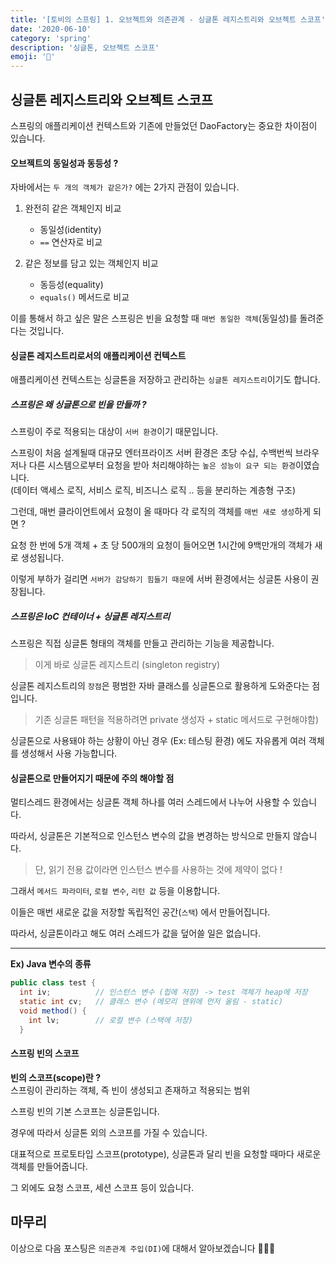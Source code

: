 ```yaml
---
title: '[토비의 스프링] 1. 오브젝트와 의존관계 - 싱글톤 레지스트리와 오브젝트 스코프'
date: '2020-06-10'
category: 'spring'
description: '싱글톤, 오브젝트 스코프'
emoji: '🔭'
---
```


## 싱글톤 레지스트리와 오브젝트 스코프

스프링의 애플리케이션 컨텍스트와 기존에 만들었던 DaoFactory는 중요한 차이점이 있습니다.

#### 오브젝트의 동일성과 동등성 ?

자바에서는 `두 개의 객체가 같은가?` 에는 2가지 관점이 있습니다.

1. 완전히 같은 객체인지 비교

   - 동일성(identity)
   - `==` 연산자로 비교

2. 같은 정보를 담고 있는 객체인지 비교

   - 동등성(equality)
   - `equals()` 메서드로 비교

이를 통해서 하고 싶은 말은 스프링은 빈을 요청할 때 `매번 동일한 객체`(동일성)를 돌려준다는 것입니다.

#### 싱글톤 레지스트리로서의 애플리케이션 컨텍스트

애플리케이션 컨텍스트는 싱글톤을 저장하고 관리하는 `싱글톤 레지스트리`이기도 합니다.

##### 스프링은 왜 싱글톤으로 빈을 만들까 ?

스프링이 주로 적용되는 대상이 `서버 환경`이기 때문입니다.

스프링이 처음 설계될때 대규모 엔터프라이즈 서버 환경은 초당 수십, 수백번씩 브라우저나 다른 시스템으로부터 요청을 받아 처리해야하는 `높은 성능이 요구 되는 환경`이였습니다.  
(데이터 액세스 로직, 서비스 로직, 비즈니스 로직 .. 등을 분리하는 계층형 구조)

그런데, 매번 클라이언트에서 요청이 올 때마다 각 로직의 객체를 `매번 새로 생성`하게 되면 ?

요청 한 번에 5개 객체 + 초 당 500개의 요청이 들어오면 1시간에 9백만개의 객체가 새로 생성됩니다.

이렇게 부하가 걸리면 `서버가 감당하기 힘들기 때문`에 서버 환경에서는 싱글톤 사용이 권장됩니다.

##### 스프링은 IoC 컨테이너 + 싱글톤 레지스트리

스프링은 직접 싱글톤 형태의 객체를 만들고 관리하는 기능을 제공합니다.

> 이게 바로 싱글톤 레지스트리 (singleton registry)

싱글톤 레지스트리의 `장점`은 평범한 자바 클래스를 싱글톤으로 활용하게 도와준다는 점입니다.

> 기존 싱글톤 패턴을 적용하려면 private 생성자 + static 메서드로 구현해야함)

싱글톤으로 사용돼야 하는 상황이 아닌 경우 (Ex: 테스팅 환경) 에도 자유롭게 여러 객체를 생성해서 사용 가능합니다.

#### 싱글톤으로 만들어지기 때문에 주의 해야할 점

멀티스레드 환경에서는 싱글톤 객체 하나를 여러 스레드에서 나누어 사용할 수 있습니다.

따라서, 싱글톤은 기본적으로 인스턴스 변수의 값을 변경하는 방식으로 만들지 않습니다.

> 단, 읽기 전용 값이라면 인스턴스 변수를 사용하는 것에 제약이 없다 !

그래서 `메서드 파라미터`, `로컬 변수`, `리턴 값` 등을 이용합니다.

이들은 매번 새로운 값을 저장할 독립적인 공간(`스택`) 에서 만들어집니다.

따라서, 싱글톤이라고 해도 여러 스레드가 값을 덮어쓸 일은 없습니다.

---

**Ex) Java 변수의 종류**

```java
public class test {
  int iv;          // 인스턴스 변수 (힙에 저장) -> test 객체가 heap에 저장
  static int cv;   // 클래스 변수 (메모리 맨위에 먼저 올림 - static)
  void method() {
    int lv;        // 로컬 변수 (스택에 저장)
  }
```

#### 스프링 빈의 스코프

**빈의 스코프(scope)란 ?**  
스프링이 관리하는 객체, 즉 빈이 생성되고 존재하고 적용되는 범위

스프링 빈의 기본 스코프는 싱글톤입니다.

경우에 따라서 싱글톤 외의 스코프를 가질 수 있습니다.

대표적으로 프로토타입 스코프(prototype), 싱글톤과 달리 빈을 요청할 때마다 새로운 객체를 만들어줍니다.

그 외에도 요청 스코프, 세션 스코프 등이 있습니다.

## 마무리

이상으로 다음 포스팅은 `의존관계 주입(DI)`에 대해서 알아보겠습니다 🙇🏻‍♂️
